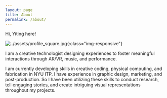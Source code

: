 ```yaml
---
layout: page
title: About
permalink: /about/
---
```


Hi, Yiting here!

![../assets/profile_square.jpg](../assets/profile_square.jpg){:class="img-responsive"}

I am a creative technologist designing experiences to foster meaningful interactions through AR/VR, music, and performance.

I am currently developing skills in creative coding, physical computing, and fabrication in NYU ITP. I have experience in graphic design, marketing, and post-production. So I have been utilizing these skills to conduct research, tell engaging stories, and create intriguing visual representations throughout my projects.


